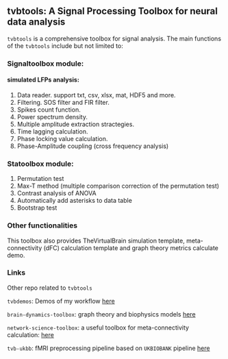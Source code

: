## tvbtools: A Signal Processing Toolbox for neural data analysis

`tvbtools` is a comprehensive toolbox for signal analysis. The main functions of the `tvbtools` include but not limited to:

### Signaltoolbox module:

#### simulated LFPs analysis:
1. Data reader. support txt, csv, xlsx, mat, HDF5 and more.
2. Filtering. SOS filter and FIR filter.
3. Spikes count function.
4. Power spectrum density.
5. Multiple amplitude extraction stractegies.
6. Time lagging calculation.
7. Phase locking value calculation.
8. Phase-Amplitude coupling (cross frequency analysis)

### Statoolbox module:
1. Permutation test
2. Max-T method (multiple comparison correction of the permutation test)
3. Contrast analysis of ANOVA
4. Automatically add asterisks to data table
5. Bootstrap test

### Other functionalities
This toolbox also provides TheVirtualBrain simulation template, meta-connectivity (dFC) calculation template and graph theory metrics calculate demo.

### Links
Other repo related to `tvbtools`

`tvbdemos`: Demos of my workflow [here](https://github.com/yilewang/tvbdemos)

`brain-dynamics-toolbox`: graph theory and biophysics models [here](https://github.com/yilewang/brain-dynamics-toolbox)

`network-science-toolbox`: a useful toolbox for meta-connectivity calculation: [here](https://github.com/unbekanntt/Network-science-Toolbox)

`tvb-ukbb`: fMRI preprocessing pipeline based on `UKBIOBANK` pipeline [here](https://github.com/McIntosh-Lab/tvb-ukbb)
